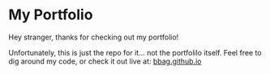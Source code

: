 # My Portfolio
Hey stranger, thanks for checking out my portfolio!

Unfortunately, this is just the repo for it... not the portfolilo itself. Feel free to dig around my code, or check it out live at: [bbag.github.io](https://bbag.github.io/)
